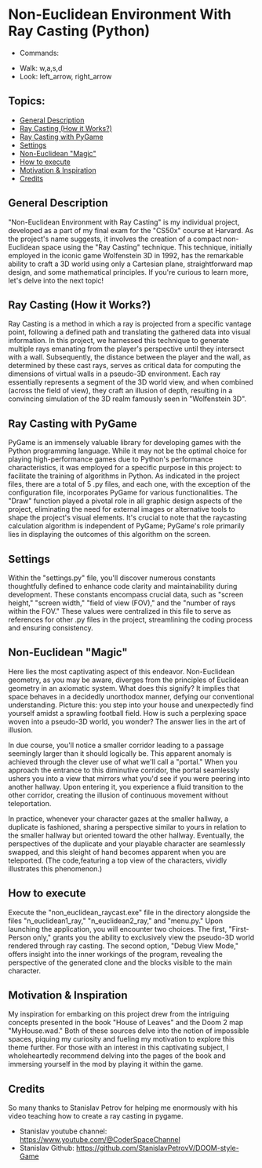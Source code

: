 # Non-Euclidean Environment With Ray Casting (Python)

+ Commands: 
- Walk: w,a,s,d
- Look: left_arrow, right_arrow

## Topics:

- [General Description](https://github.com/LuanSFMarques/non-euclidean_raycast#general-description)
- [Ray Casting (How it Works?)](https://github.com/LuanSFMarques/non-euclidean_raycast#ray-casting-how-it-works)
- [Ray Casting with PyGame](https://github.com/LuanSFMarques/non-euclidean_raycast#ray-casting-with-pygame)
- [Settings](https://github.com/LuanSFMarques/non-euclidean_raycast#settings)
- [Non-Euclidean "Magic"](https://github.com/LuanSFMarques/non-euclidean_raycast#non-euclidean-magic)
- [How to execute](https://github.com/LuanSFMarques/non-euclidean_raycast#how-to-execute)
- [Motivation & Inspiration](https://github.com/LuanSFMarques/non-euclidean_raycast#motivation--inspiration)
- [Credits](https://github.com/LuanSFMarques/non-euclidean_raycast#credits)

## General Description
"Non-Euclidean Environment with Ray Casting" is my individual project, developed as a part of my final exam for the "CS50x" course at Harvard. As the project's name suggests, it involves the creation of a compact non-Euclidean space using the "Ray Casting" technique. This technique, initially employed in the iconic game Wolfenstein 3D in 1992, has the remarkable ability to craft a 3D world using only a Cartesian plane, straightforward map design, and some mathematical principles. If you're curious to learn more, let's delve into the next topic!

## Ray Casting (How it Works?)
Ray Casting is a method in which a ray is projected from a specific vantage point, following a defined path and translating the gathered data into visual information. In this project, we harnessed this technique to generate multiple rays emanating from the player's perspective until they intersect with a wall. Subsequently, the distance between the player and the wall, as determined by these cast rays, serves as critical data for computing the dimensions of virtual walls in a pseudo-3D environment. Each ray essentially represents a segment of the 3D world view, and when combined (across the field of view), they craft an 
illusion of depth, resulting in a convincing simulation of the 3D realm famously seen in "Wolfenstein 3D".

## Ray Casting with PyGame
PyGame is an immensely valuable library for developing games with the Python programming language. While it may not be the optimal choice for playing high-performance games due to Python's performance characteristics, it was employed for a specific purpose in this project: to facilitate the training of algorithms in Python. As indicated in the project files, there are a total of 5 .py files, and each one, with the exception of the configuration file, incorporates PyGame for various 
functionalities.
The "Draw" function played a pivotal role in all graphic design aspects of the project, eliminating the need for external images or alternative tools to shape the project's visual elements. It's crucial to note that the raycasting calculation algorithm is independent of PyGame; PyGame's role primarily lies in displaying the outcomes of this algorithm on the screen.

## Settings
Within the "settings.py" file, you'll discover numerous constants thoughtfully defined to enhance code clarity and maintainability during development. These constants encompass crucial data, such as "screen height," "screen width," "field of view (FOV)," and the "number of rays within the FOV." These values were centralized in this file to serve as references for other .py files in the project, streamlining the coding process and ensuring consistency.

## Non-Euclidean "Magic"
Here lies the most captivating aspect of this endeavor. Non-Euclidean geometry, as you may be aware, diverges from the principles of Euclidean geometry in an axiomatic system. What does this signify? It implies that space behaves in a decidedly unorthodox manner, defying our conventional understanding. Picture this: you step into your house and unexpectedly find yourself amidst a sprawling football field. How is such a perplexing space woven into a pseudo-3D world, you wonder? The answer lies in the art of illusion.

In due course, you'll notice a smaller corridor leading to a passage seemingly larger than it should logically be. This apparent anomaly is achieved through the clever use of what we'll call a "portal." When you approach the entrance to this diminutive corridor, the portal seamlessly ushers you into a view that mirrors what you'd see if you were peering into another hallway. Upon entering it, you experience a fluid transition to the other corridor, creating the illusion of continuous movement without teleportation.

In practice, whenever your character gazes at the smaller hallway, a duplicate is fashioned, sharing a perspective similar to yours in relation to the smaller hallway but oriented toward the other hallway. Eventually, the perspectives of the duplicate and your playable character are seamlessly swapped, and this sleight of hand becomes apparent when you are teleported. (The code,featuring a top view of the characters, vividly illustrates this phenomenon.)

## How to execute
Execute the "non_euclidean_raycast.exe" file in the directory alongside the files "n_euclidean1_ray," "n_euclidean2_ray," and "menu.py." Upon launching the application, you will encounter two choices. The first, "First-Person only," grants you the ability to exclusively view the pseudo-3D world rendered through ray casting. The second option, "Debug View Mode," offers insight into the inner workings of the program, revealing the perspective of the generated clone and the blocks visible to the main character.

## Motivation & Inspiration
My inspiration for embarking on this project drew from the intriguing concepts presented in the book "House of Leaves" and the Doom 2 map "MyHouse.wad." Both of these sources delve into the notion of impossible spaces, piquing my curiosity and fueling my motivation to explore this theme further. For those with an interest in this captivating subject, I wholeheartedly recommend delving into the pages of the book and immersing yourself in the mod by playing it within the game.

## Credits
So many thanks to Stanislav Petrov for helping me enormously with his video teaching how to create a ray casting in pygame. 
- Stanislav youtube channel: https://www.youtube.com/@CoderSpaceChannel
- Stanislav Github: https://github.com/StanislavPetrovV/DOOM-style-Game